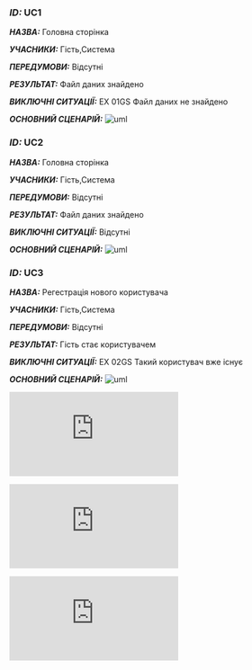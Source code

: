 ### ***ID:*** UC1
    
***НАЗВА:*** Головна сторінка
    
***УЧАСНИКИ:*** Гість,Система

***ПЕРЕДУМОВИ:*** Відсутні

***РЕЗУЛЬТАТ:*** Файл даних знайдено

***ВИКЛЮЧНІ СИТУАЦІЇ:*** EX 01GS Файл даних не знайдено


***ОСНОВНИЙ СЦЕНАРІЙ:***
![uml](http://www.plantuml.com/plantuml/png/VLCnRi904EpzYfDIfA58MjpGH3o09cqah2HIW0XC4Sa5uA2aYA08eiyFZ6E3Ox3vmkwFCdkn1RPEQU2yExkpCtlN6hbtGtVSUxAyzjWPkPwb0yfgqYUlUSep_b0KKa8fvJoXH4AKKyW-hnGT4NnddrBRyZel8zVfUQZyAc0n7IXGjAEC0fwZAgAaQAXeGm7jUAsGZ97Qy9pN06GIYf33eQ7uLRCUD1jFmOVEGAU2sVDI9eW1YEbRFYbYl_4tRdX6XsIkfIngFGxusz9Uu0ZE2s8vsbP_u3fg-7Z_uAgBeTDjQh6eI81F8UlcLbrTjpkbRrN3e0TT9f2zCWg48K1eGoka9nDvMZKnabwLYOMjBgzk1ufceC2FtaC0dU2IJzgoJs6HBmstZMeCJJ695c1eQb2CQN_ED9iLrwzDPVNbWENQwxIeoN1U5ahbMhw1DPDH_nMU2JpLYprUyW91I3qvkhJn7WRFLilfT_58VW40)


### ***ID:*** UC2
    
***НАЗВА:*** Головна сторінка
    
***УЧАСНИКИ:*** Гість,Система

***ПЕРЕДУМОВИ:*** Відсутні

***РЕЗУЛЬТАТ:*** Файл даних знайдено

***ВИКЛЮЧНІ СИТУАЦІЇ:*** Відсутні


***ОСНОВНИЙ СЦЕНАРІЙ:***
![uml](http://www.plantuml.com/plantuml/png/ZL8nJiD04Epl5TVn1zoaum6y00bt111s2YGNTe95Wv82vDJym34ccCHdVs7sHyoIY3Ww8QNotUpEpCxwHb5yzH1FnZSckPY4KPoONy2QSxnA8PbCvSMYmmgDf2ZbpSBXKm79fK0D9pEB3IjJmX_e92Lj7fZayZ6Amt52eNToCwsZHMdn1SVsd1er2whlGwUvM5ufMA51DUHg0mtPGAmakR3eIQpWM5dwIil0_EK_3ivFIlbMPemk6NhDGg-DHSlF6bir9vXRpO3LJX7LtbehmR4c9w6ccczbeLrKtZ6v21ugvMaohEdgBvo6tmEpeT7_MvSdxTtdE6obrXayMt8S70jwvS2aFjELbYJxC-gDvyPgXowtesL_9dE2Z7hu7uk0h-lktep2ssi-kHy0)


### ***ID:*** UC3
    
***НАЗВА:*** Регестрація нового користувача
    
***УЧАСНИКИ:*** Гість,Система

***ПЕРЕДУМОВИ:*** Відсутні

***РЕЗУЛЬТАТ:*** Гість стає користувачем

***ВИКЛЮЧНІ СИТУАЦІЇ:*** EX 02GS Такий користувач вже існує


***ОСНОВНИЙ СЦЕНАРІЙ:***
![uml](http://www.plantuml.com/plantuml/png/VP4zJiD048NxFSL8j2aGfTsaGJb06bgaM8144cHl2YGN_b54WvA2oDJSm8HOGOwzkSBCZNWxGX5Dg2pFllVjUxF3nDx6TZ5zDEbe4IKsDJeW4_2RL99B8Q_4ZZ_vMpAkPKEynoVZHZPwcad9MqmA279PXoOTFoSscgOWVEYiu8Oxhedu21USt7FDHu-3yo1h3stPOQ3oN-0BB5v9Yi2fLFXjfIJUUPS60T91tIkqzyCTXZr0o_3KAFYhb1MkKqtBZR_idyJi840gxgJqBcLBTIRjuDHlAvLasWieOFPONwC5ldI5yYxB0TOXoe3VQIgSEaMkj3Eae4j-vhhGpEOselZXxjxIHHnD0jAE7V8UOAdf-eOkhqPZlEZyoGoZsGJF_0C0)

![User](https://github.com/JenyaKrasulin/Jenya_Taras_Andrew_i_kto-to_ewe/blob/master/docs/use%20cases/User.md)

![Admin](https://github.com/JenyaKrasulin/Jenya_Taras_Andrew_i_kto-to_ewe/blob/master/docs/use%20cases/Admin.md)

![Moder](https://github.com/JenyaKrasulin/Jenya_Taras_Andrew_i_kto-to_ewe/blob/master/docs/use%20cases/Moderator.md)
